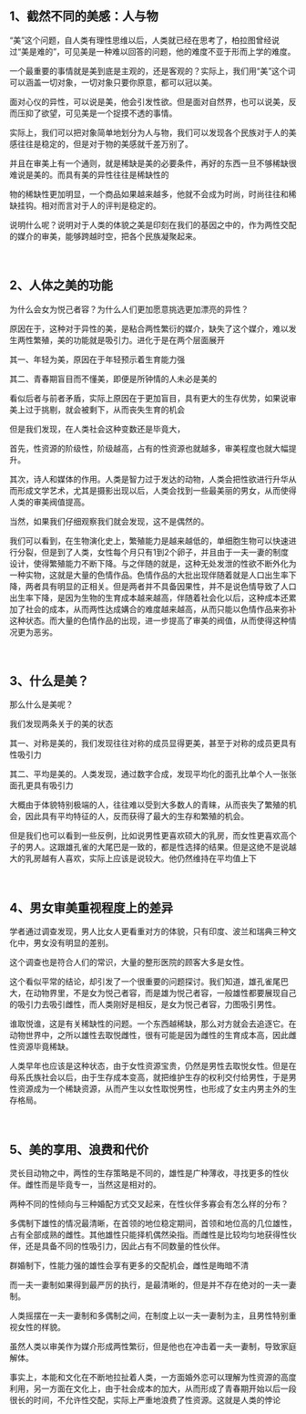 <h2>1、截然不同的美感：人与物</h2><p>“美”这个问题，自人类有理性思维以后，人类就已经在思考了，柏拉图曾经说过“美是难的”，可见美是一种难以回答的问题，他的难度不亚于形而上学的难度。</p><p>一个最重要的事情就是美到底是主观的，还是客观的？实际上，我们用“美”这个词可以涵盖一切对象，一切对象只要你原意，都可以冠以美。</p><p>面对心仪的异性，可以说是美，他会引发性欲。但是面对自然界，也可以说美，反而压抑了欲望，可见美是一个捉摸不透的事情。</p><p>实际上，我们可以把对象简单地划分为人与物，我们可以发现各个民族对于人的美感往往是稳定的，但是对于物的美感就千差万别了。</p><p>并且在审美上有一个通则，就是稀缺是美的必要条件，再好的东西一旦不够稀缺很难说是美的。而具有美的异性往往是稀缺性的</p><p>物的稀缺性更加明显，一个商品如果越来越多，他就不会成为时尚，时尚往往和稀缺挂钩。相对而言对于人的评判是稳定的。</p><p>说明什么呢？说明对于人类的体貌之美是印刻在我们的基因之中的，作为两性交配的媒介的审美，能够跨越时空，把各个民族凝聚起来。</p><p><br></p><h2>2、人体之美的功能</h2><p>为什么会女为悦己者容？为什么人们更加愿意挑选更加漂亮的异性？</p><p>原因在于，这种对于异性的美，是粘合两性繁衍的媒介，缺失了这个媒介，难以发生两性繁殖，美的功能就是吸引力。进化于是在两个层面展开</p><p>其一、年轻为美，原因在于年轻预示着生育能力强</p><p>其二、青春期盲目而不懂美，即便是所钟情的人未必是美的</p><p>看似后者与前者矛盾，实际上原因在于更加盲目，具有更大的生存优势，如果说审美上过于挑剔，就会被剩下，从而丧失生育的机会</p><p>但是我们发现，在人类社会这种变数还是毕竟大，</p><p>首先，性资源的阶级性，阶级越高，占有的性资源也就越多，审美程度也就大幅提升。</p><p>其次，诗人和媒体的作用。人类是智力过于发达的动物，人类会把性欲进行升华从而形成文学艺术，尤其是摄影出现以后，人类会找到一些最美丽的男女，从而使得人类的审美阀值提高。</p><p>当然，如果我们仔细观察我们就会发现，这不是偶然的。</p><p>我们可以看到，在生物演化史上，繁殖能力是越来越低的，单细胞生物可以快速进行分裂，但是到了人类，女性每个月只有1到2个卵子，并且由于一夫一妻的制度设计，使得繁殖能力不断下降。与之伴随的就是，这种无处发泄的性欲不断外化为一种实物，这就是大量的色情作品。色情作品的大批出现伴随着就是人口出生率下降，两者具有明显的正相关。但是两者并不具备因果性，并不是说色情导致了人口出生率下降，是因为生物的生育成本越来越高，伴随着社会化以后，这种成本还累加了社会的成本，从而两性达成媾合的难度越来越高，从而只能以色情作品来弥补这种状态。而大量的色情作品的出现，进一步提高了审美的阀值，从而使得这种情况更为恶劣。</p><p><br></p><h2>3、什么是美？</h2><p>那么什么是美呢？</p><p>我们发现两条关于的美的状态</p><p>其一、对称是美的，我们发现往往对称的成员显得更美，甚至于对称的成员更具有性吸引力</p><p>其二、平均是美的。人类发现，通过数字合成，发现平均化的面孔比单个人一张张面孔更具有吸引力</p><p>大概由于体貌特别极端的人，往往难以受到大多数人的青睐，从而丧失了繁殖的机会，因此具有平均特征的人，反而获得了最大的生存和繁殖的机会。</p><p>但是我们也可以看到一些反例，比如说男性更喜欢硕大的乳房，而女性更喜欢高个子的男人。这跟雄孔雀的大尾巴是一致的，都是性选择的结果。但是这绝不是说越大的乳房越有人喜欢，实际上应该是说较大。他仍然维持在平均值上下</p><p><br></p><h2>4、男女审美重视程度上的差异</h2><p>学者通过调查发现，男人比女人更看重对方的体貌，只有印度、波兰和瑞典三种文化中，男女没有明显的差别。</p><p>这个调查也是符合人们的常识，大量的整形医院的顾客大多是女性。</p><p>这个看似平常的结论，却引发了一个很重要的问题探讨。我们知道，雄孔雀尾巴大，在动物界里，不是女为悦己者容，而是雄为悦己者容，一般雄性都要展现自己的吸引力去吸引雌性，而人类刚好是相反，是女为悦己者容，力图吸引男性。</p><p>谁取悦谁，这是有关稀缺性的问题。一个东西越稀缺，那么对方就会去追逐它。在动物世界中，之所以雄性去取悦雌性，很有可能是因为雌性的生育成本高，因此雌性资源毕竟稀缺。</p><p>人类早年也应该是这种状态，由于女性资源宝贵，仍然是男性去取悦女性。但是在母系氏族社会以后，由于生存成本变高，就把维护生存的权利交付给男性，于是男性资源成为一个稀缺资源，从而产生以女性取悦男性，也形成了女主内男主外的生存格局。</p><p><br></p><h2>5、美的享用、浪费和代价</h2><p>灵长目动物之中，两性的生存策略是不同的，雄性是广种薄收，寻找更多的性伙伴。雌性而是毕竟专一，当然这是相对的。</p><p>两种不同的性倾向与三种婚配方式交叉起来，在性伙伴多寡会有怎么样的分布？</p><p>多偶制下雄性的情况最清晰，在首领的地位稳定期间，首领和地位高的几位雄性，占有全部成熟的雌性。其他雄性只能择机偶然染指。而雌性是比较均匀地获得性伙伴，还是具备不同的性吸引力，因此占有不同数量的性伙伴。</p><p>群婚制下，性能力强的雄性会享有更多的交配机会，雌性是晦暗不清</p><p>而一夫一妻制如果得到最严厉的执行，是最清晰的，但是并不存在绝对的一夫一妻制。</p><p>人类摇摆在一夫一妻制和多偶制之间，在制度上以一夫一妻制为主，且男性特别重视女性的样貌。</p><p>虽然人类以审美作为媒介形成两性繁衍，但是他也在冲击着一夫一妻制，导致家庭解体。</p><p>事实上，本能和文化在不断地拉扯着人类，一方面婚外恋可以理解为性资源的高度利用，另一方面在文化上，由于社会成本的加大，从而形成了青春期开始以后一段很长的时间，不允许性交配，实际上严重地浪费了性资源。这就是人类的悖论</p><p></p>